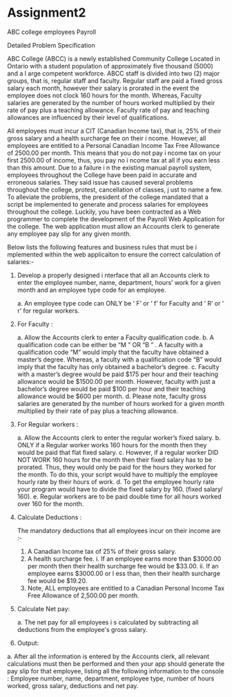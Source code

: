 # Assignment2
ABC college employees Payroll

Detailed Problem Specification

ABC College (ABCC) is a newly established Community College Located in Ontario with a student population of approximately 
five thousand (5000) and a l arge competent workforce. ABCC staff is divided into two (2) major groups, that is, regular 
staff and faculty. Regular staff are paid a fixed gross salary each month, however their salary is prorated in the event 
the employee does not clock 160 hours for the month. Whereas, Faculty salaries are generated by the number of hours worked 
multiplied by their rate of pay plus a teaching allowance. Faculty rate of pay and teaching allowances are influenced by 
their level of qualifications.

All employees must incur a CIT (Canadian Income tax), that is, 25% of their gross salary and a health surcharge fee on 
their i ncome. However, all employees are entitled to a Personal Canadian Income Tax Free Allowance of 2500.00 per month. 
This means that you do not pay i ncome tax on your first 2500.00 of income, thus, you pay no i ncome tax at all if you earn
less than this amount. Due to a failure i n the existing manual payroll system, employees throughout the College have been 
paid in accurate and erroneous salaries. They said issue has caused several problems throughout the college, protest, 
cancellation of classes, j ust to name a few. To alleviate the problems, the president of the college mandated that a script 
be implemented to generate and process salaries for employees throughout the college. Luckily, you have been contracted as 
a Web programmer to complete the development of the Payroll Web Application for the college. The web application must allow
an Accounts clerk to generate any employee pay slip for any given month.

Below lists the following features and business rules that must be i mplemented within the web applicaiton to ensure the
correct calculation of salaries:-
1. Develop a properly designed i nterface that all an Accounts clerk to enter the employee number, name, department, 
   hours’ work for a given month and an employee type code for an employee.

    a. An employee type code can ONLY be ‘ F’ or ‘ f’ for Faculty and ‘ R’ or ‘ r’ for regular workers.
    
2. For Faculty :
    
    a. Allow the Accounts clerk to enter a Faculty qualification code.
    b. A qualification code can be either be “M ” OR “B ” . A faculty with a qualification code “M” would imply that 
       the faculty have obtained a master’s degree. Whereas, a faculty with a qualification code “B” would imply that the
       faculty has only obtained a bachelor’s degree.
    c. Faculty with a master’s degree would be paid $175 per hour and their teaching allowance would be $1500.00 per month.
       However, faculty with just a bachelor’s degree would be paid $100 per hour and their teaching allowance would be 
       $600 per month.
    d. Please note, faculty gross salaries are generated by the number of hours worked for a given month multiplied by their
       rate of pay plus a teaching allowance.

3. For Regular workers :
    
    a. Allow the Accounts clerk to enter the regular worker’s fixed salary.
    b. ONLY if a Regular worker works 160 hours for the month then they would be paid that flat fixed salary.
    c. However, if a regular worker DID NOT WORK 160 hours for the month then their fixed salary has to be prorated. 
       Thus, they would only be paid for the hours they worked for the month. To do this, your script would have to multiply
       the employee hourly rate by their hours of work.
    d. To get the employee hourly rate your program would have to divide the fixed salary by 160. (fixed salary/ 160).
    e. Regular workers are to be paid double time for all hours worked over 160 for the month.

4. Calculate Deductions :
   
   The mandatory deductions that all employees incur on their income are :-
     1. A Canadian Income tax of 25% of their gross salary.
     2. A health surcharge fee.
        i. If an employee earns more than $3000.00 per month then their health surcharge fee would be $33.00.
        ii. If an employee earns $3000.00 or l ess than, then their health surcharge fee would be $19.20.
     3. Note, ALL employees are entitled to a Canadian Personal Income Tax Free Allowance of 2,500.00 per month.
     
5. Calculate Net pay:
   
   a. The net pay for all employees i s calculated by subtracting all deductions from the employee's gross salary.

6. Output:
  
  a. After all the information is entered by the Accounts clerk, all relevant calculations must then be performed and 
   then your app should generate the pay slip for that employee, listing all the following information to the console : 
   Employee number, name, department, employee type, number of hours worked, gross salary, deductions and net pay.
